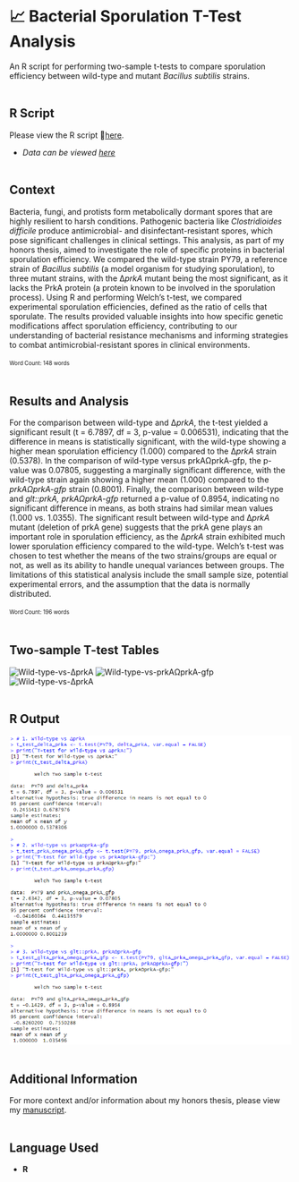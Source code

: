 # 📈 Bacterial Sporulation T-Test Analysis
An R script for performing two-sample t-tests to compare sporulation efficiency between wild-type and mutant *Bacillus subtilis* strains.
<br><br>

## R Script
Please view the R script 🔗[here](t-test.R).
- *Data can be viewed [here](sporulation_data.csv)*
<br><br>

## Context
Bacteria, fungi, and protists form metabolically dormant spores that are highly resilient to harsh conditions. Pathogenic bacteria like *Clostridioides difficile* produce antimicrobial- and disinfectant-resistant spores, which pose significant challenges in clinical settings. This analysis, as part of my honors thesis, aimed to investigate the role of specific proteins in bacterial sporulation efficiency. We compared the wild-type strain PY79, a reference strain of *Bacillus subtilis* (a model organism for studying sporulation), to three mutant strains, with the Δ*prkA* mutant being the most significant, as it lacks the PrkA protein (a protein known to be involved in the sporulation process). Using R and performing Welch’s t-test, we compared experimental sporulation efficiencies, defined as the ratio of cells that sporulate. The results provided valuable insights into how specific genetic modifications affect sporulation efficiency, contributing to our understanding of bacterial resistance mechanisms and informing strategies to combat antimicrobial-resistant spores in clinical environments.

<sup><sub>Word Count: 148 words</sub></sup>
<br><br>

## Results and Analysis
For the comparison between wild-type and Δ*prkA*, the t-test yielded a significant result (t = 6.7897, df = 3, p-value = 0.006531), indicating that the difference in means is statistically significant, with the wild-type showing a higher mean sporulation efficiency (1.000) compared to the Δ*prkA* strain (0.5378). In the comparison of wild-type versus prkAΩprkA-gfp, the p-value was 0.07805, suggesting a marginally significant difference, with the wild-type strain again showing a higher mean (1.000) compared to the *prkAΩprkA-gfp* strain (0.8001). Finally, the comparison between wild-type and *glt::prkA, prkAΩprkA-gfp* returned a p-value of 0.8954, indicating no significant difference in means, as both strains had similar mean values (1.000 vs. 1.0355). The significant result between wild-type and Δ*prkA* mutant (deletion of prkA gene) suggests that the prkA gene plays an important role in sporulation efficiency, as the Δ*prkA* strain exhibited much lower sporulation efficiency compared to the wild-type. Welch’s t-test was chosen to test whether the means of the two strains/groups are equal or not, as well as its ability to handle unequal variances between groups. The limitations of this statistical analysis include the small sample size, potential experimental errors, and the assumption that the data is normally distributed.

<sup><sub>Word Count: 196 words</sub></sup>
<br><br>

## Two-sample T-test Tables
![Wild-type-vs-ΔprkA](T-TestTables/Wild-type-vs-ΔprkA)
![Wild-type-vs-prkAΩprkA-gfp](T-TestTables/Wild-type-vs-prkAΩprkA-gfp)
![Wild-type-vs-ΔprkA](T-TestTables/Wild-type-vs-ΔprkA)
<br><br>

## R Output
![R-output](R-output.png)
<br><br>

## Additional Information
For more context and/or information about my honors thesis, please view my [manuscript](Thesis_DarleneCheongSzeWei.pdf).
<br><br>

## Language Used
- **R**

